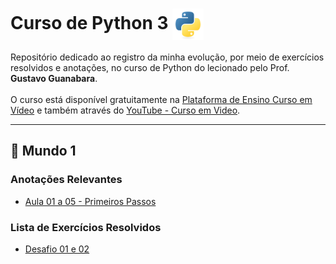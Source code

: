 # Curso de Python 3 <img src="https://raw.githubusercontent.com/devicons/devicon/master/icons/python/python-original.svg" alt="python" min-width="50px" max-width="50px" width="50px" align="center">

Repositório dedicado ao registro da minha evolução, por meio de exercícios resolvidos e anotações, no curso de Python do lecionado pelo Prof. **Gustavo Guanabara**.<br>  
O curso está disponível gratuitamente na [Plataforma de Ensino Curso em Vídeo](https://www.cursoemvideo.com/cursos/) e também através do [YouTube - Curso em Video](https://www.youtube.com/@CursoemVideo).

---

## 📁 Mundo 1

### Anotações Relevantes

* [Aula 01 a 05 - Primeiros Passos](Mundo_01/Aulas_01_a_05_Primeiros_Passos/Anotações_Aula_01_05.md)


### Lista de Exercícios Resolvidos
* [Desafio 01 e 02](Mundo_01/Aulas_01_a_05_Primeiros_Passos/Desafio_01_02.py)

